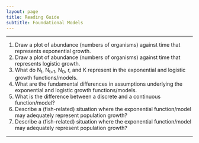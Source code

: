 ```yaml
---
layout: page
title: Reading Guide
subtitle: Foundational Models
---
```


----

1. Draw a plot of abundance (numbers of organisms) against time that represents exponential growth.
1. Draw a plot of abundance (numbers of organisms) against time that represents logistic growth.
1. What do N<sub>t</sub>, N<sub>t+1</sub>, N<sub>0</sub>, r, and K represent in the exponential and logistic growth functions/models.
1. What are the fundamental differences in assumptions underlying the exponential and logistic growth functions/models.
1. What is the difference between a discrete and a continuous function/model?
1. Describe a (fish-related) situation where the exponential function/model may adequately represent population growth?
1. Describe a (fish-related) situation where the exponential function/model may adequately represent population growth?

----
[^1]: If you are looking for more information, consult your Ecology book or [this](http://vlab.amrita.edu/?sub=3&brch=65&sim=174&cnt=1) and [this](http://vlab.amrita.edu/?sub=3&brch=65&sim=1110&cnt=1).
